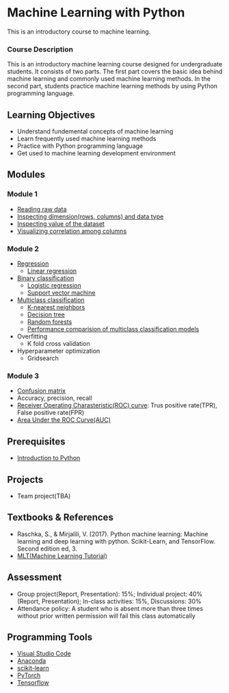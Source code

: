 # Machine Learning with Python

This is an introductory course to machine learning. 

### Course Description

This is an introductory machine learning course designed for undergraduate students. It consists of two parts. The first part covers the basic idea behind machine learning and commonly used machine learning methods. In the second part, students practice machine learning methods by using Python programming language.

## Learning Objectives

- Understand fundemental concepts of machine learning
- Learn frequently used machine learning methods
- Practice with Python programming language
- Get used to machine learning development environment

## Modules

### Module 1
- [Reading raw data](https://github.com/briankimstudio/ML_Tutorial/blob/main/Data_preparation.md#1-reading-raw-data)
- [Inspecting dimension(rows, columns) and data type](https://github.com/briankimstudio/ML_Tutorial/blob/main/Data_preparation.md#2-inspecting-dimensionnumber-of-rows-number-of-columns-and-data-type)
- [Inspecting value of the dataset](https://github.com/briankimstudio/ML_Tutorial/blob/main/Data_preparation.md#3-inspecting-value-of-the-dataset)
- [Visualizing correlation among columns](https://github.com/briankimstudio/ML_Tutorial/blob/main/Data_preparation.md#4-visualizing-correlation-among-columns)

### Module 2

- [Regression](https://github.com/briankimstudio/ML_Tutorial/blob/main/Supervised.md#regression)
    - [Linear regression](https://github.com/briankimstudio/ML_Tutorial/blob/main/Supervised.md#1-linear-regression)
- [Binary classification](https://github.com/briankimstudio/ML_Tutorial/blob/main/Supervised.md#binary-classification)
    - [Logistic regression](https://github.com/briankimstudio/ML_Tutorial/blob/main/Supervised.md#2-logistic-regression)
    - [Support vector machine](https://github.com/briankimstudio/ML_Tutorial/blob/main/Supervised.md#3-support-vector-machine-svm)
- [Multiclass classification](https://github.com/briankimstudio/ML_Tutorial/blob/main/Supervised.md#multiclass-classification)
    - [K-nearest neighbors](https://github.com/briankimstudio/ML_Tutorial/blob/main/Supervised.md#4-k-nearest-negihbors-knn)
    - [Decision tree](https://github.com/briankimstudio/ML_Tutorial/blob/main/Supervised.md#decision-tree)
    - [Random forests](https://github.com/briankimstudio/ML_Tutorial/blob/main/Supervised.md#5-random-forest)
    - [Performance comparision of multiclass classification models](https://github.com/briankimstudio/ML_Tutorial/blob/main/Supervised.md#performance-comparison-of-multiclass-classification-models)
- Overfitting
    - K fold cross validation
- Hyperparameter optimization
    - Gridsearch

### Module 3
- [Confusion matrix](https://github.com/briankimstudio/ML_Tutorial/blob/main/Evaluation.md#1-confusion-matrix)
- Accuracy, precision, recall
- [Receiver Operating Charasteristic(ROC) curve](https://github.com/briankimstudio/ML_Tutorial/blob/main/Evaluation.md#2-receiver-operating-charasteristicroc-curve): Trus positive rate(TPR), False positive rate(FPR)
- [Area Under the ROC Curve(AUC)](https://github.com/briankimstudio/ML_Tutorial/blob/main/Evaluation.md#3-area-under-the-roc-curveauc)


## Prerequisites

- [Introduction to Python](/courses/pre_python.md)

## Projects

- Team project(TBA)

## Textbooks & References

- Raschka, S., & Mirjalili, V. (2017). Python machine learning: Machine learning and deep learning with python. Scikit-Learn, and TensorFlow. Second edition ed, 3.
- [MLT(Machine Learning Tutorial)](https://github.com/briankimstudio/ML_Tutorial)

## Assessment

- Group project(Report, Presentation): 15%; Individual project: 40% (Report, Presentation); In-class activities: 15%, Discussions: 30%
- Attendance policy: A student who is absent more than three times without prior written permission will fail this class automatically

## Programming Tools

- [Visual Studio Code](https://code.visualstudio.com/)
- [Anaconda](https://www.anaconda.com/)
- [scikit-learn](https://scikit-learn.org/stable/)
- [PyTorch](https://pytorch.org/)
- [Tensorflow](https://www.tensorflow.org/)
